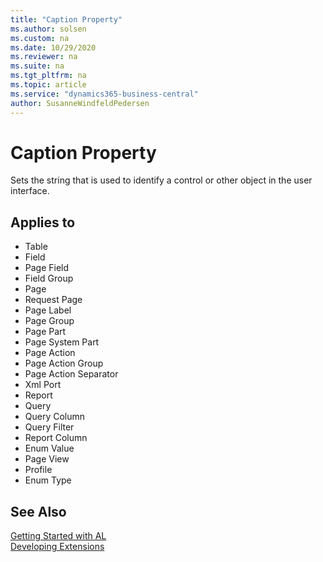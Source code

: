 ```yaml
---
title: "Caption Property"
ms.author: solsen
ms.custom: na
ms.date: 10/29/2020
ms.reviewer: na
ms.suite: na
ms.tgt_pltfrm: na
ms.topic: article
ms.service: "dynamics365-business-central"
author: SusanneWindfeldPedersen
---
```

[//]: # (START>DO_NOT_EDIT)
[//]: # (IMPORTANT:Do not edit any of the content between here and the END>DO_NOT_EDIT.)
[//]: # (Any modifications should be made in the .xml files in the ModernDev repo.)
# Caption Property
Sets the string that is used to identify a control or other object in the user interface.

## Applies to
-   Table
-   Field
-   Page Field
-   Field Group
-   Page
-   Request Page
-   Page Label
-   Page Group
-   Page Part
-   Page System Part
-   Page Action
-   Page Action Group
-   Page Action Separator
-   Xml Port
-   Report
-   Query
-   Query Column
-   Query Filter
-   Report Column
-   Enum Value
-   Page View
-   Profile
-   Enum Type

[//]: # (IMPORTANT: END>DO_NOT_EDIT)
## See Also  
[Getting Started with AL](../devenv-get-started.md)  
[Developing Extensions](../devenv-dev-overview.md)  